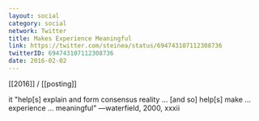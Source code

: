 ```yaml
---
layout: social
category: social
network: Twitter
title: Makes Experience Meaningful
link: https://twitter.com/steinea/status/694743107112308736
twitterID: 694743107112308736
date: 2016-02-02
---
```


[[2016]] / [[posting]]

it "help[s] explain and form consensus reality ... [and so] help[s] make ... experience ... meaningful" —waterfield, 2000, xxxii
